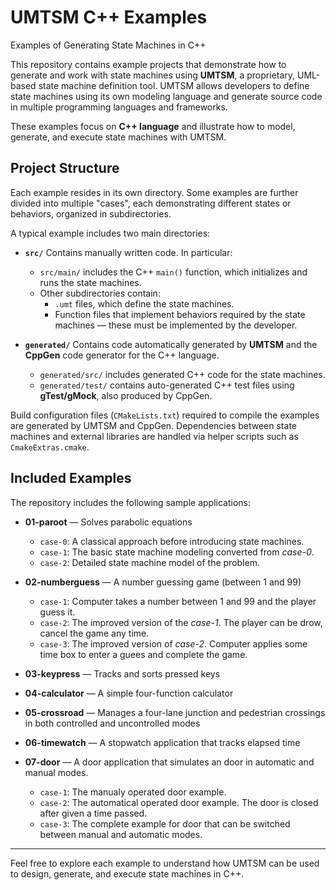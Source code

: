 # UMTSM C++ Examples

Examples of Generating State Machines in C++

This repository contains example projects that demonstrate how to generate and work with state machines using **UMTSM**, a proprietary, UML-based state machine definition tool. UMTSM allows developers to define state machines using its own modeling language and generate source code in multiple programming languages and frameworks.

These examples focus on **C++ language** and illustrate how to model, generate, and execute state machines with UMTSM.

## Project Structure

Each example resides in its own directory. Some examples are further divided into multiple "cases", each demonstrating different states or behaviors, organized in subdirectories.

A typical example includes two main directories:

- **`src/`**
  Contains manually written code. In particular:
  - `src/main/` includes the C++ `main()` function, which initializes and runs the state machines.
  - Other subdirectories contain:
    - `.umt` files, which define the state machines.
    - Function files that implement behaviors required by the state machines — these must be implemented by the developer.

- **`generated/`**
  Contains code automatically generated by **UMTSM** and the **CppGen** code generator for the C++ language.
  - `generated/src/` includes generated C++ code for the state machines.
  - `generated/test/` contains auto-generated C++ test files using **gTest/gMock**, also produced by CppGen.

Build configuration files (`CMakeLists.txt`) required to compile the examples are generated by UMTSM and CppGen. Dependencies between state machines and external libraries are handled via helper scripts such as `CmakeExtras.cmake`.

## Included Examples

The repository includes the following sample applications:

- **01-paroot** — Solves parabolic equations
  - `case-0`: A classical approach before introducing state machines. 
  - `case-1`: The basic state machine modeling converted from _case-0_.
  - `case-2`: Detailed state machine model of the problem.

- **02-numberguess** — A number guessing game (between 1 and 99)
  - `case-1`: Computer takes a number between 1 and 99 and the player guess it.
  - `case-2`: The improved version of the _case-1_. The player can be drow, cancel the game any time.
  - `case-3`: The improved version of _case-2_. Computer applies some time box to enter a guees and complete the game. 

- **03-keypress** — Tracks and sorts pressed keys

- **04-calculator** — A simple four-function calculator

- **05-crossroad** — Manages a four-lane junction and pedestrian crossings in both controlled and uncontrolled modes

- **06-timewatch** — A stopwatch application that tracks elapsed time

- **07-door** — A door application that simulates an door in automatic and manual modes.
  - `case-1`: The manualy operated door example.
  - `case-2`: The automatical operated door example. The door is closed after given a time passed.
  - `case-3`: The complete example for door that can be switched between manual and automatic modes.

---

Feel free to explore each example to understand how UMTSM can be used to design, generate, and execute state machines in C++.
